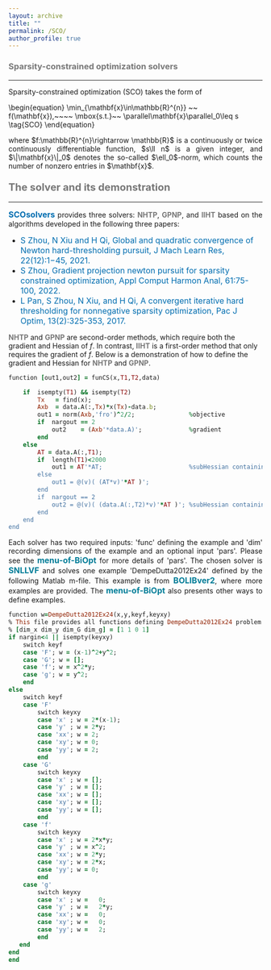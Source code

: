 ```yaml
---
layout: archive
title: ""   
permalink: /SCO/
author_profile: true
---
```


<style>
a:link {
  text-decoration: none;
}

a:visited {
  text-decoration: none;
}

a:hover {
  text-decoration: underline;
}

a:active {
  text-decoration: underline;
}
</style>

 

###  <span style="color:#777777"><b> Sparsity-constrained optimization solvers</b></span> 
---
Sparsity-constrained optimization (SCO) takes the form of

\begin{equation}
\min_{\mathbf{x}\in\mathbb{R}^{n}} ~~  f(\mathbf{x}),~~~~ \mbox{s.t.}~~ \parallel\mathbf{x}\parallel_0\leq s  \tag{SCO}
\end{equation}

<div style="text-align:justify;">
where  $f:\mathbb{R}^{n}\rightarrow \mathbb{R}$ is a continuously or twice continuously differentiable function, $s\ll n$ is a given integer, and $\|\mathbf{x}\|_0$ denotes the so-called $\ell_0$-norm, which counts the number of nonzero entries in $\mathbf{x}$.
</div>
 
### <span style="color:#777777"><b style="font-size:20px">The solver and its demonstration</b></span> 
---

<div style="text-align:justify;">
<a style="font-size: 16px; font-weight: bold;color:#006DB0" href="https://github.com/ShenglongZhou/CSpack" target="_blank">SCOsolvers</a> provides three solvers:  <b style="font-size:14px;color:#777777">NHTP</b>, <b style="font-size:14px;color:#777777">GPNP</b>, and  <b style="font-size:14px;color:#777777">IIHT</b> based on the algorithms developed in the following three papers:
</div>

<p style="line-height: 1;"></p>

- <a style="font-size: 16px; color:#006DB0" href="https://jmlr.org/papers/v22/19-026.html" target="_blank"> S Zhou, N Xiu and H  Qi, Global and quadratic convergence of Newton hard-thresholding pursuit, J Mach Learn Res, 22(12):1−45, 2021.</a>
- <a style="font-size: 16px; color:#006DB0" href="https://www.sciencedirect.com/science/article/pii/S1063520322000458" target="_blank"> S Zhou, Gradient projection newton pursuit for sparsity constrained optimization, Appl Comput Harmon Anal,  61:75-100, 2022.</a> 
- <a style="font-size: 16px; color:#006DB0" href="http://www.yokohamapublishers.jp/online2/oppjo/vol13/p325.html" target="_blank"> L Pan, S Zhou, N Xiu, and H Qi, A convergent iterative hard thresholding for nonnegative sparsity optimization, Pac J Optim, 13(2):325-353, 2017.</a>
 

<b style="font-size:14px;color:#777777">NHTP</b> and <b style="font-size:14px;color:#777777">GPNP</b> are second-order methods, which require both the gradient and Hessian of $f$. In contrast, <b style="font-size:14px;color:#777777">IIHT</b> is a first-order method that only requires the gradient of $f$. Below is a demonstration of how to define the gradient and Hessian for <b style="font-size:14px;color:#777777">NHTP</b> and <b style="font-size:14px;color:#777777">GPNP</b>.

<p style="line-height: 1;"></p>

```ruby
function [out1,out2] = funCS(x,T1,T2,data)

    if  isempty(T1) && isempty(T2) 
        Tx   = find(x); 
        Axb  = data.A(:,Tx)*x(Tx)-data.b;
        out1 = norm(Axb,'fro')^2/2;               %objective 
        if  nargout == 2
            out2    = (Axb'*data.A)';             %gradient
        end
    else        
        AT = data.A(:,T1); 
        if  length(T1)<2000
            out1 = AT'*AT;                        %subHessian containing T1 rows and T1 columns
        else
            out1 = @(v)( (AT*v)'*AT )';      
        end       
        if  nargout == 2
            out2 = @(v)( (data.A(:,T2)*v)'*AT )'; %subHessian containing T1 rows and T2 columns
        end       
    end     
end
```

<div style="text-align:justify;">
Each solver has two required inputs: 'func' defining the example and 'dim' recording dimensions of the example and an optional input 'pars'. Please see the <a style="font-size: 16px; font-weight: bold; color:#007D98" href="\files\menu-of-BiOpt.pdf" target="_blank">menu-of-BiOpt</a> for more details of 'pars'. The chosen solver is <span style="color:#007D98"><b style="font-size:16px">SNLLVF</b></span> and solves one example 'DempeDutta2012Ex24' defined by the following Matlab m-file. This example is from <a style="font-size: 16px; font-weight: bold; color:#007D98"  href="https://biopt.github.io/bolib/" target="_blank">BOLIBver2</a>, where more examples are provided. The <a style="font-size: 16px; font-weight: bold; color:#007D98" href="\files\menu-of-BiOpt.pdf" target="_blank">menu-of-BiOpt</a> also presents other ways to define examples.
</div>

<p style="line-height: 1;"></p>

```ruby
function w=DempeDutta2012Ex24(x,y,keyf,keyxy)
% This file provides all functions defining DempeDutta2012Ex24 problem and their first and second order derivatives.
% [dim_x dim_y dim_G dim_g] = [1 1 0 1]
if nargin<4 || isempty(keyxy)
    switch keyf
    case 'F'; w = (x-1)^2+y^2;
    case 'G'; w = []; 
    case 'f'; w = x^2*y;      
    case 'g'; w = y^2; 
    end    
else
    switch keyf
    case 'F'
        switch keyxy
        case 'x' ; w = 2*(x-1);         
        case 'y' ; w = 2*y;        
        case 'xx'; w = 2;
        case 'xy'; w = 0;
        case 'yy'; w = 2;
        end 
    case 'G'  
        switch keyxy
        case 'x' ; w = [];    
        case 'y' ; w = [];      
        case 'xx'; w = [];
        case 'xy'; w = [];
        case 'yy'; w = [];
        end           
    case 'f'   
        switch keyxy
        case 'x' ; w = 2*x*y;    
        case 'y' ; w = x^2;          
        case 'xx'; w = 2*y;
        case 'xy'; w = 2*x;
        case 'yy'; w = 0;
        end           
    case 'g'   
        switch keyxy
        case 'x' ; w =   0;  
        case 'y' ; w =   2*y;         
        case 'xx'; w =   0;  
        case 'xy'; w =   0;  
        case 'yy'; w =   2; 
        end        
   end   
end
end
```
 
